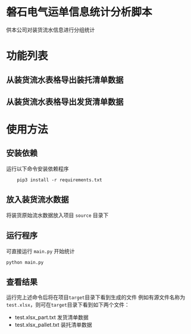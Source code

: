 # 磐石电气运单信息统计分析脚本
供本公司对装货流水信息进行分组统计

# 功能列表
## 从装货流水表格导出装托清单数据
    
## 从装货流水表格导出发货清单数据

# 使用方法

## 安装依赖
运行以下命令安装依赖程序
```shell 
    pip3 install -r requirements.txt
```

## 放入装货流水数据
将装货原始流水数据放入项目 `source` 目录下

## 运行程序
可直接运行  `main.py` 开始统计
```shell script
python main.py
```

## 查看结果
运行完上述命令后将在项目`target`目录下看到生成的文件
例如有源文件名称为`test.xlsx`，则可在`target`目录下看到如下两个文件：
- test.xlsx_part.txt 发货清单数据
- test.xlsx_pallet.txt 装托清单数据
